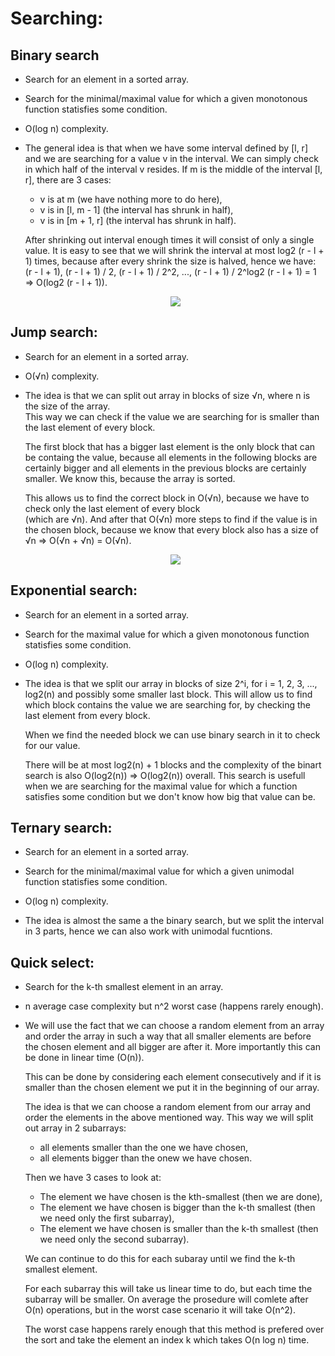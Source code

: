 ﻿# Searching:

## Binary search
- Search for an element in a sorted array.

- Search for the minimal/maximal value for which a given monotonous function statisfies some condition.
- O(log n) complexity.

- <p>The general idea is that when we have some interval defined by [l, r] and we are searching for a value v in the interval. We can simply check in which half of the interval v resides. If m is the middle of the interval [l, r], there are 3 cases: 
  <ul>
    <li> v is at m (we have nothing more to do here), 
    <li> v is in [l, m - 1] (the interval has shrunk in half),
    <li> v is in [m + 1, r] (the interval has shrunk in half).
  </ul>

     After shrinking out interval enough times it will consist of only a single value. It is easy to see that we will shrink the interval at most log2 (r - l + 1) times, because after every shrink the size is halved, hence we have:<br> 
     (r - l + 1), (r - l + 1) / 2,        (r - l + 1) / 2^2, ..., (r - l + 1) / 2^log2 (r - l + 1) = 1 => O(log2 (r - l + 1)).</p>
     
     <p align="center">
       <img src="https://blog.penjee.com/wp-content/uploads/2015/04/binary-and-linear-search-animations.gif">
     </p>

## Jump search:
- Search for an element in a sorted array.

- O(√n) complexity.

- <p>The idea is that we can split out array in blocks of size √n, where n is the size of the array.<br>
  This way we can check if the value we are searching for is smaller than the last element of every block.<br>
  
  The first block that has a bigger last element is the only block that can be containg the value, because all elements in the following  blocks are certainly bigger and all elements in the previous blocks are certainly smaller. We know this, because the array is sorted.<br>
  
  This allows us to find the correct block in O(√n), because we have to check only the last element of every block <br>(which are √n). And after that O(√n) more steps to find if the value is in the chosen block, because we know that every block also has a size of √n => O(√n + √n) = O(√n).</p>
  
     <p align="center">
       <img src="https://harkishen-singh.github.io/jump-search-visualisation/this.gif">
     </p>
    
## Exponential search:
- Search for an element in a sorted array.

- Search for the maximal value for which a given monotonous function statisfies some condition.

- O(log n) complexity.

- <p>The idea is that we split our array in blocks of size 2^i, for i = 1, 2, 3, ..., log2(n) and possibly some smaller last block. This will allow us to find which block contains the value we are searching for, by checking the last element from every block.<br>
  
  When we find the needed block we can use binary search in it to check for our value.<br>
  
  There will be at most log2(n) + 1 blocks and the complexity of the binart search is also O(log2(n)) => O(log2(n)) overall. This search is usefull when we are searching for the maximal value for which a function satisfies some condition but we don't know how big that value can be.</p>

## Ternary search:
- Search for an element in a sorted array.

- Search for the minimal/maximal value for which a given unimodal function statisfies some condition.

- O(log n) complexity.

- The idea is almost the same a the binary search, but we split the interval in 3 parts, hence we can also work with unimodal fucntions.

## Quick select:
- Search for the k-th smallest element in an array.

- n average case complexity but n^2 worst case (happens rarely enough).

- <p>We will use the fact that we can choose a random element from an array and order the array in such a way that all smaller elements are before the chosen element and all bigger are after it. More importantly this can be done in linear time (O(n)).<br>
  
     This can be done by considering each element consecutively and if it is smaller than the chosen element we put it in the beginning of our array.<br>

  The idea is that we can choose a random element from our array and order the elements in the above mentioned way. This way we will split out array in 2 subarrays:
  <ul>
    <li> all elements smaller than the one we have chosen,
    <li> all elements bigger than the onew we have chosen.
   </ul>
   
  Then we have 3 cases to look at:
   <ul>
    <li> The element we have chosen is the kth-smallest (then we are done),
    <li> The element we have chosen is bigger than the k-th smallest (then we need only the first subarray),
    <li> The element we have chosen is smaller than the k-th smallest (then we need only the second subarray).
  </ul>
  
  We can continue to do this for each subaray until we find the k-th smallest element.<br>
  
  For each subarray this will take us linear time to do, but each time the subarray will be smaller. On average the prosedure will comlete after O(n) operations, but in the worst case scenario it will take O(n^2).<br>
  
  The worst case happens rarely enough that this method is prefered over the sort and take the element an index k which takes O(n log n) time.
      
      
